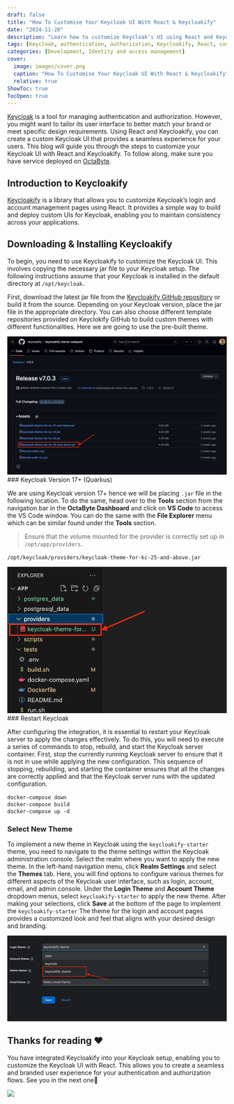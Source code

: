 ```yaml
---
draft: false
title: "How To Customise Your Keycloak UI With React & Keycloakify"
date: "2024-11-20"
description: "Learn how to customize Keycloak's UI using React and Keycloakify. This guide walks you through the steps to tailor authentication and account pages to match your brand using Keycloakify's pre-built themes."
tags: [Keycloak, authentication, authorization, Keycloakify, React, custom UI, branding, identity management, Keycloak themes]
categories: [Development, Identity and access management]
cover:
  image: images/cover.png
  caption: "How To Customise Your Keycloak UI With React & Keycloakify"
  relative: true
ShowToc: true
TocOpen: true
---
```



[Keycloak](images/keycloak) is a tool for managing authentication and authorization. However, you might want to tailor its user interface to better match your brand or meet specific design requirements. Using React and Keycloakify, you can create a custom Keycloak UI that provides a seamless experience for your users. This blog will guide you through the steps to customize your Keycloak UI with React and Keycloakify. To follow along, make sure you have service deployed on [OctaByte](images/keycloak).

## Introduction to Keycloakify

[Keycloakify](https://keycloakify.dev/?ref=blog.octabyte.io) is a library that allows you to customize Keycloak’s login and account management pages using React. It provides a simple way to build and deploy custom UIs for Keycloak, enabling you to maintain consistency across your applications.

## Downloading \& Installing Keycloakify

To begin, you need to use Keycloakify to customize the Keycloak UI. This involves copying the necessary jar file to your Keycloak setup. The following instructions assume that your Keycloak is installed in the default directory at `/opt/keycloak`.

First, download the latest jar file from the [Keycloakify GitHub repository](https://github.com/keycloakify/keycloakify-starter-webpack?ref=blog.octabyte.io) or build it from the source. Depending on your Keycloak version, place the jar file in the appropriate directory. You can also choose different template repositories provided on Keyclokify GitHub to build custom themes with different functionalities. Here we are going to use the pre\-built theme.

![Keycloakify starte webpack jar file download](images/Screenshot-2024-07-01-at-1.51.49-PM.jpg)### Keycloak Version 17\+ (Quarkus)

We are using Keycloak version 17\+ hence we will be placing `.jar` file in the following location. To do the same, head over to the **Tools** section from the navigation bar in the **OctaByte Dashboard** and click on **VS Code** to access the VS Code window. You can do the same with the **File Explorer** menu which can be similar found under the **Tools** section.


> Ensure that the volume mounted for the provider is correctly set up in `/opt/app/providers`.


```
/opt/keycloak/providers/keycloak-theme-for-kc-25-and-above.jar

```
![Jar file at correct location](images/Screenshot-2024-07-01-at-3.02.58-PM.jpg)### Restart Keycloak

After configuring the integration, it is essential to restart your Keycloak server to apply the changes effectively. To do this, you will need to execute a series of commands to stop, rebuild, and start the Keycloak server container. First, stop the currently running Keycloak server to ensure that it is not in use while applying the new configuration. This sequence of stopping, rebuilding, and starting the container ensures that all the changes are correctly applied and that the Keycloak server runs with the updated configuration.


```
docker-compose down
docker-compose build
docker-compose up -d

```
### Select New Theme

To implement a new theme in Keycloak using the `keycloakify-starter` theme, you need to navigate to the theme settings within the Keycloak administration console. Select the realm where you want to apply the new theme. In the left\-hand navigation menu, click **Realm Settings** and select the **Themes** tab. Here, you will find options to configure various themes for different aspects of the Keycloak user interface, such as login, account, email, and admin console. Under the **Login Theme** and **Account Theme** dropdown menus, select `keycloakify-starter` to apply the new theme. After making your selections, click **Save** at the bottom of the page to implement the `keycloakify-starter` The theme for the login and account pages provides a customized look and feel that aligns with your desired design and branding.

![Selecting newly added theme in Keycloak service](images/Screenshot-2024-07-01-at-3.09.49-PM.jpg)

## **Thanks for reading ❤️**

You have integrated Keycloakify into your Keycloak setup, enabling you to customize the Keycloak UI with React. This allows you to create a seamless and branded user experience for your authentication and authorization flows. See you in the next one👋

[![](/images/octabyte-deploy.png)](images/keycloak)

